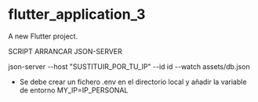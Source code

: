 # flutter_application_3

A new Flutter project.

SCRIPT ARRANCAR JSON-SERVER

json-server --host "SUSTITUIR_POR_TU_IP" --id id --watch assets/db.json

- Se debe crear un fichero .env en el directorio local y añadir la variable de entorno MY_IP=IP_PERSONAL